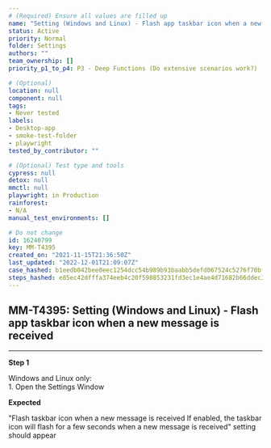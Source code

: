 ```yaml
---
# (Required) Ensure all values are filled up
name: "Setting (Windows and Linux) - Flash app taskbar icon when a new message is received"
status: Active
priority: Normal
folder: Settings
authors: ""
team_ownership: []
priority_p1_to_p4: P3 - Deep Functions (Do extensive scenarios work?)

# (Optional)
location: null
component: null
tags:
- Never tested
labels:
- Desktop-app
- smoke-test-folder
- playwright
tested_by_contributor: ""

# (Optional) Test type and tools
cypress: null
detox: null
mmctl: null
playwright: in Production
rainforest:
- N/A
manual_test_environments: []

# Do not change
id: 16240799
key: MM-T4395
created_on: "2021-11-15T21:36:50Z"
last_updated: "2022-12-01T21:09:07Z"
case_hashed: b1eedb042bee0eec1254dcc54b989b93baabb5defd067524c5276f70bffa900d4fafca4bcd141b3a66585575149524c1
steps_hashed: e85ec42dfffa374eeb4c20f598853231fd3ec1e4ae4d71682b66ddec3ab64ac5ad573f64062e1d07545fec15b8f9887c
---
```


<!-- (Auto-generated) Based on frontmatter's "key" and "name" -->

## MM-T4395: Setting (Windows and Linux) - Flash app taskbar icon when a new message is received

---

**Step 1**

Windows and Linux only:\
1\. Open the Settings Window

**Expected**

"Flash taskbar icon when a new message is received If enabled, the taskbar icon will flash for a few seconds when a new message is received" setting should appear
